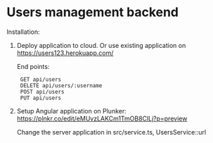 # Users management backend

Installation:

1. Deploy application to cloud. Or use existing application on https://users123.herokuapp.com/

	End points:
	
		GET api/users
		DELETE api/users/:username
		POST api/users
		PUT api/users
2. Setup Angular application on Plunker: https://plnkr.co/edit/eMUvzLAKCm1TmOB8ClLj?p=preview
		
	Change the server application in src/service.ts, UsersService::url
   


